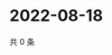 # 2022-08-18

共 0 条

<!-- BEGIN WEIBO -->
<!-- 最后更新时间 Thu Aug 18 2022 09:45:50 GMT+0800 (China Standard Time) -->

<!-- END WEIBO -->
